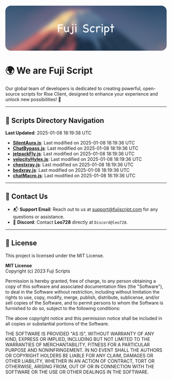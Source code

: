 ![Banner](.github/b.webp)

# 🌍 **We are Fuji Script**

Our global team of developers is dedicated to creating powerful, open-source scripts for Rise Client, designed to enhance your experience and unlock new possibilities! 🌟

---
<!-- SCRIPTS_NAVIGATION_START -->
## 📂 **Scripts Directory Navigation**

**Last Updated**: 2025-01-08 18:19:38 UTC

- **[SilentAura.js](scripts/SilentAura.js)**: Last modified on 2025-01-08 18:19:36 UTC
- **[ChatBypass.js](scripts/ChatBypass.js)**: Last modified on 2025-01-08 18:19:36 UTC
- **[jetpackFly.js](scripts/jetpackFly.js)**: Last modified on 2025-01-08 18:19:36 UTC
- **[velocityHylex.js](scripts/velocityHylex.js)**: Last modified on 2025-01-08 18:19:36 UTC
- **[chestxray.js](scripts/chestxray.js)**: Last modified on 2025-01-08 18:19:36 UTC
- **[bedxray.js](scripts/bedxray.js)**: Last modified on 2025-01-08 18:19:36 UTC
- **[chatMacro.js](scripts/chatMacro.js)**: Last modified on 2025-01-08 18:19:36 UTC

<!-- SCRIPTS_NAVIGATION_END -->

---

## 💬 **Contact Us**  
- 📬 **Support Email**: Reach out to us at [support@fujiscript.com](mailto:support@fujiscript.com) for any questions or assistance.  
- 💬 **Discord**: Contact **Leo728** directly at `Discord@leo728`.

---

## 📜 **License**

This project is licensed under the MIT License.  

**MIT License**  
Copyright (c) 2023 Fuji Scripts  

Permission is hereby granted, free of charge, to any person obtaining a copy of this software and associated documentation files (the "Software"), to deal in the Software without restriction, including without limitation the rights to use, copy, modify, merge, publish, distribute, sublicense, and/or sell copies of the Software, and to permit persons to whom the Software is furnished to do so, subject to the following conditions:  

The above copyright notice and this permission notice shall be included in all copies or substantial portions of the Software.  

THE SOFTWARE IS PROVIDED "AS IS", WITHOUT WARRANTY OF ANY KIND, EXPRESS OR IMPLIED, INCLUDING BUT NOT LIMITED TO THE WARRANTIES OF MERCHANTABILITY, FITNESS FOR A PARTICULAR PURPOSE AND NONINFRINGEMENT. IN NO EVENT SHALL THE AUTHORS OR COPYRIGHT HOLDERS BE LIABLE FOR ANY CLAIM, DAMAGES OR OTHER LIABILITY, WHETHER IN AN ACTION OF CONTRACT, TORT OR OTHERWISE, ARISING FROM, OUT OF OR IN CONNECTION WITH THE SOFTWARE OR THE USE OR OTHER DEALINGS IN THE SOFTWARE.  

